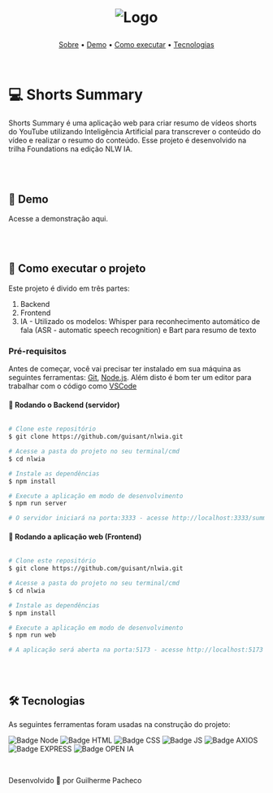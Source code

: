 
<h1 align="center">
  
![Logo](https://github.com/guisant/nlwia/assets/37338838/28640e18-c592-4495-b810-df387c6c52aa)

</h1>

<p align="center">
 <a href="#-shorts-summary">Sobre</a> •
 <a href="#-demo">Demo</a> •
 <a href="#-como-executar-o-projeto">Como executar</a> • 
 <a href="#-tecnologias">Tecnologias</a> 
</p>

<br>

# 💻 Shorts Summary

<p>Shorts Summary é uma aplicação web para criar resumo de vídeos shorts do YouTube utilizando Inteligência Artificial para transcrever o conteúdo do vídeo e realizar o resumo do conteúdo.
Esse projeto é desenvolvido na trilha Foundations na edição NLW IA.</p>

<br><br>

## 🔗 Demo

Acesse a demonstração aqui.

<br><br>

## 🚀 Como executar o projeto

Este projeto é divido em três partes:
1. Backend
2. Frontend
3. IA - Utilizado os modelos: Whisper para reconhecimento automático de fala (ASR - automatic speech recognition) e Bart para resumo de texto

### Pré-requisitos

Antes de começar, você vai precisar ter instalado em sua máquina as seguintes ferramentas:
[Git](https://git-scm.com), [Node.js](https://nodejs.org/en/). 
Além disto é bom ter um editor para trabalhar com o código como [VSCode](https://code.visualstudio.com/)

#### 🎲 Rodando o Backend (servidor)

```bash

# Clone este repositório
$ git clone https://github.com/guisant/nlwia.git

# Acesse a pasta do projeto no seu terminal/cmd
$ cd nlwia

# Instale as dependências
$ npm install

# Execute a aplicação em modo de desenvolvimento
$ npm run server

# O servidor iniciará na porta:3333 - acesse http://localhost:3333/summary/"id do video"(codigo após /shorts/..)

```

#### 🧭 Rodando a aplicação web (Frontend)

```bash

# Clone este repositório
$ git clone https://github.com/guisant/nlwia.git

# Acesse a pasta do projeto no seu terminal/cmd
$ cd nlwia

# Instale as dependências
$ npm install

# Execute a aplicação em modo de desenvolvimento
$ npm run web

# A aplicação será aberta na porta:5173 - acesse http://localhost:5173

```

<br><br>

## 🛠 Tecnologias

As seguintes ferramentas foram usadas na construção do projeto:
 
![Badge Node](https://img.shields.io/badge/Node.js-339933.svg?style=for-the-badge&logo=nodedotjs&logoColor=white)
![Badge HTML](https://img.shields.io/badge/HTML5-E34F26.svg?style=for-the-badge&logo=HTML5&logoColor=white)
![Badge CSS](https://img.shields.io/badge/CSS3-1572B6.svg?style=for-the-badge&logo=CSS3&logoColor=white)
![Badge JS](https://img.shields.io/badge/JavaScript-F7DF1E.svg?style=for-the-badge&logo=JavaScript&logoColor=black)
![Badge AXIOS](https://img.shields.io/badge/Axios-5A29E4.svg?style=for-the-badge&logo=Axios&logoColor=white)
![Badge EXPRESS](https://img.shields.io/badge/Express-000000.svg?style=for-the-badge&logo=Express&logoColor=white)
![Badge OPEN IA](https://img.shields.io/badge/OpenAI-412991.svg?style=for-the-badge&logo=OpenAI&logoColor=white)


<br>

Desenvolvido :blue_heart: por Guilherme Pacheco
